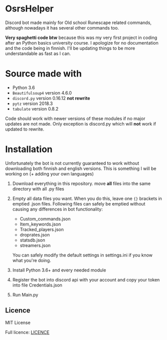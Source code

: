 # OsrsHelper
Discord bot made mainly for Old school Runescape related commands, although nowadays it has several other commands too.

**Very spaghetti code btw** because this was my very first project in coding after an Python basics university course. I apologize for no documentation and the code being in finnish. I'll be updating things to be more understandable as fast as I can.

# Source made with
- Python 3.6
- `Beautifulsoup4` version 4.6.0
- `discord.py` version 0.16.12 **not rewrite**
- `pytz` version 2018.3
- `tabulate` version 0.8.2

Code should work with newer versions of these modules if no major updates are not made. Only exception is discord.py which will **not** work if updated to rewrite.

# Installation
Unfortunately the bot is not currently guaranteed to work without downloading both finnish and english versions. This is something I will be working on (+ adding your own languages)

1. Download everything in this repository. move **all** files into the same directory with all .py files
2. Empty all data files you want. When you do this, leave one `{}` brackets in emptied .json files. Following files can safely be emptied without causing any differences in bot functionality:
   - Custom_commands.json
   - Item_keywords.json
   - Tracked_players.json
   - droprates.json
   - statsdb.json
   - streamers.json
   
   You can safely modify the default settings in settings.ini if you know what you're doing.
3. Install Python 3.6+ and every needed module
4. Register the bot into discord api with your account and copy your token into file Credentials.json
5. Run Main.py

## Licence
MIT License

Full licence: [LICENCE](/LICENCE)
